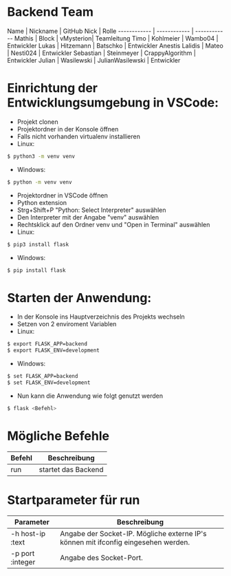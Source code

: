 # Backend Team

Name | Nickname | GitHub Nick | Rolle
------------ | ------------ | ------------
Mathis | Block | vMysterion| Teamleitung
Timo | Kohlmeier | Wambo04 | Entwickler
Lukas | Hitzemann | Batschko | Entwickler
Anestis Lalidis | Mateo | Nesti024 | Entwickler
Sebastian | Steinmeyer | CrappyAlgorithm | Entwickler
Julian | Wasilewski | JulianWasilewski | Entwickler

# Einrichtung der Entwicklungsumgebung in VSCode:
- Projekt clonen
- Projektordner in der Konsole öffnen
- Falls nicht vorhanden virtualenv installieren
- Linux: 
```sh
$ python3 -m venv venv
```
- Windows:
```sh
$ python -m venv venv
```
- Projektordner in VSCode öffnen
- Python extension
- Strg+Shift+P "Python: Select Interpreter" auswählen
- Den Interpreter mit der Angabe "venv" auswählen
- Rechtsklick auf den Ordner venv und "Open in Terminal" auswählen
- Linux: 
```sh
$ pip3 install flask
```
- Windows:
```sh
$ pip install flask
```

# Starten der Anwendung:
- In der Konsole ins Hauptverzeichnis des Projekts wechseln
- Setzen von 2 enviroment Variablen
- Linux: 
```sh
$ export FLASK_APP=backend
$ export FLASK_ENV=development
```
- Windows:
```sh
$ set FLASK_APP=backend
$ set FLASK_ENV=development
```
- Nun kann die Anwendung wie folgt genutzt werden
```sh
$ flask <Befehl>
```

# Mögliche Befehle
Befehl | Beschreibung
--- | ---
run | startet das Backend

# Startparameter für run
Parameter | Beschreibung
--- | ---
-h host-ip :text | Angabe der Socket-IP. Mögliche externe IP's können mit ifconfig eingesehen werden.
-p port :integer | Angabe des Socket-Port.

